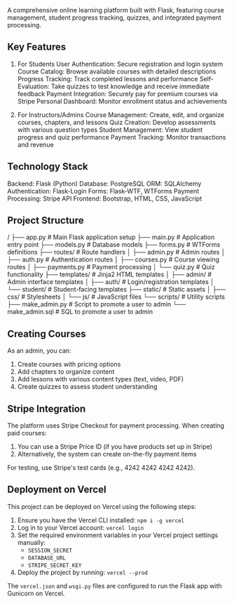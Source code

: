 
A comprehensive online learning platform built with Flask, featuring course management, student progress tracking, quizzes, and integrated payment processing.

## Key Features

1) For Students
User Authentication: Secure registration and login system
Course Catalog: Browse available courses with detailed descriptions
Progress Tracking: Track completed lessons and performance
Self-Evaluation: Take quizzes to test knowledge and receive immediate feedback
Payment Integration: Securely pay for premium courses via Stripe
Personal Dashboard: Monitor enrollment status and achievements

2) For Instructors/Admins
Course Management: Create, edit, and organize courses, chapters, and lessons
Quiz Creation: Develop assessments with various question types
Student Management: View student progress and quiz performance
Payment Tracking: Monitor transactions and revenue

## Technology Stack

Backend: Flask (Python)
Database: PostgreSQL
ORM: SQLAlchemy
Authentication: Flask-Login
Forms: Flask-WTF, WTForms
Payment Processing: Stripe API
Frontend: Bootstrap, HTML, CSS, JavaScript




## Project Structure


/
├── app.py              # Main Flask application setup
├── main.py             # Application entry point
├── models.py           # Database models
├── forms.py            # WTForms definitions
├── routes/             # Route handlers
│   ├── admin.py        # Admin routes
│   ├── auth.py         # Authentication routes
│   ├── courses.py      # Course viewing routes
│   ├── payments.py     # Payment processing
│   └── quiz.py         # Quiz functionality
├── templates/          # Jinja2 HTML templates
│   ├── admin/          # Admin interface templates
│   ├── auth/           # Login/registration templates
│   └── student/        # Student-facing templates
├── static/             # Static assets
│   ├── css/            # Stylesheets
│   └── js/             # JavaScript files
└── scripts/            # Utility scripts
    ├── make_admin.py   # Script to promote a user to admin
    └── make_admin.sql  # SQL to promote a user to admin



## Creating Courses

As an admin, you can:
1. Create courses with pricing options
2. Add chapters to organize content
3. Add lessons with various content types (text, video, PDF)
4. Create quizzes to assess student understanding

## Stripe Integration

The platform uses Stripe Checkout for payment processing. When creating paid courses:
1. You can use a Stripe Price ID (if you have products set up in Stripe)
2. Alternatively, the system can create on-the-fly payment items

For testing, use Stripe's test cards (e.g., 4242 4242 4242 4242).

## Deployment on Vercel

This project can be deployed on Vercel using the following steps:

1. Ensure you have the Vercel CLI installed: `npm i -g vercel`
2. Log in to your Vercel account: `vercel login`
3. Set the required environment variables in your Vercel project settings manually:
   - `SESSION_SECRET`
   - `DATABASE_URL`
   - `STRIPE_SECRET_KEY`
4. Deploy the project by running: `vercel --prod`

The `vercel.json` and `wsgi.py` files are configured to run the Flask app with Gunicorn on Vercel.

